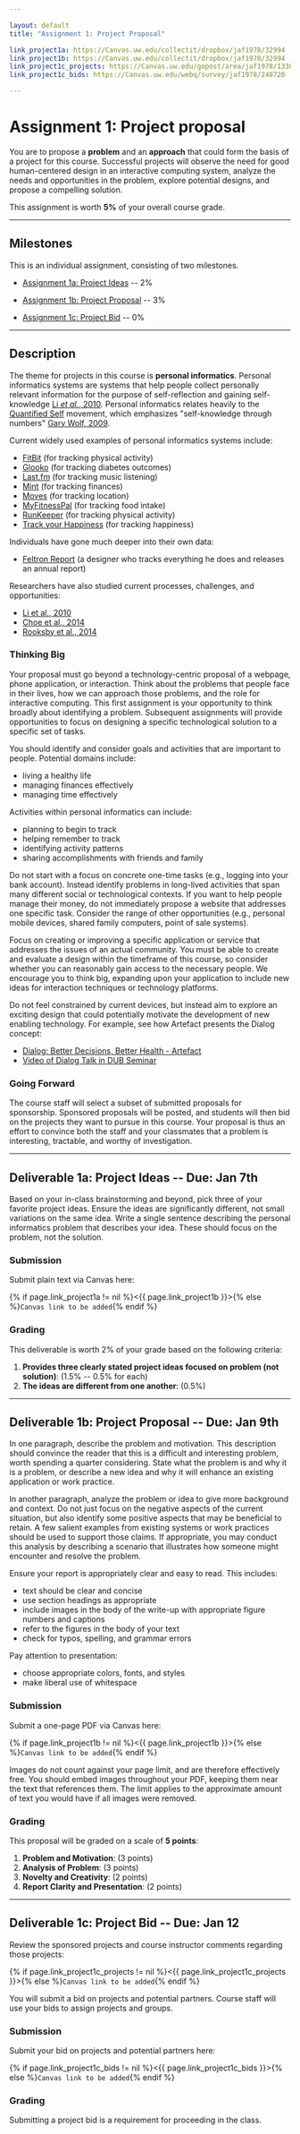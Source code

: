 ```yaml
---

layout: default
title: "Assignment 1: Project Proposal"

link_project1a: https://Canvas.uw.edu/collectit/dropbox/jaf1978/32994
link_project1b: https://Canvas.uw.edu/collectit/dropbox/jaf1978/32994 
link_project1c_projects: https://Canvas.uw.edu/gopost/area/jaf1978/133826
link_project1c_bids: https://Canvas.uw.edu/webq/survey/jaf1978/248720

---
```


# Assignment 1: Project proposal

You are to propose a __problem__ and an __approach__ that could form the basis of a project for this course.
Successful projects will observe the need for good human-centered design in an interactive computing system, 
analyze the needs and opportunities in the problem, explore potential designs, and propose a compelling solution.

This assignment is worth __5%__ of your overall course grade.

---

## Milestones

This is an individual assignment, consisting of two milestones.

* [Assignment 1a: Project Ideas](#project_brainstorm) -- 2%

* [Assignment 1b: Project Proposal](#project_proposal) -- 3%

* [Assignment 1c: Project Bid](#project_bid) -- 0%

---

## Description

The theme for projects in this course is __personal informatics__. Personal informatics systems are systems that help people collect personally relevant information for the purpose of self-reflection and gaining self-knowledge [Li _et al._, 2010](http://www.personalinformatics.org/lab/model/). Personal informatics relates heavily to the [Quantified Self](http://quantifiedself.com/) movement, which emphasizes "self-knowledge through numbers" [Gary Wolf, 2009](http://archive.wired.com/medtech/health/magazine/17-07/lbnp_knowthyself).
 
Current widely used examples of personal informatics systems include:

- [FitBit](http://www.fitbit.com/) (for tracking physical activity)
- [Glooko](http://glooko.com/) (for tracking diabetes outcomes)
- [Last.fm](http://www.last.fm) (for tracking music listening)
- [Mint](http://www.mint.com/) (for tracking finances)
- [Moves](http://www.moves-app.com/) (for tracking location)
- [MyFitnessPal](http://www.myfitnesspal.com/) (for tracking food intake)
- [RunKeeper](http://www.runkeeper.com/) (for tracking physical activity)
- [Track your Happiness](https://www.trackyourhappiness.org/) (for tracking happiness)

Individuals have gone much deeper into their own data:

- [Feltron Report](http://feltron.com/) (a designer who tracks everything he does and releases an annual report)

Researchers have also studied current processes, challenges, and opportunities:

- [Li et al., 2010](http://www.personalinformatics.org/docs/lab/2010-chi-ianli-stage-based-model.pdf)
- [Choe et al., 2014](http://students.washington.edu/eunky/download/CHI-2014-Choe-QuantifiedSelf.pdf)
- [Rooksby et al., 2014](http://www.johnrooksby.org/papers/livedinformatics.pdf)

### Thinking Big
 
Your proposal must go beyond a technology-centric proposal of a webpage, phone application, or interaction. Think about 
the problems that people face in their lives, how we can approach those problems, and the role for interactive computing.
This first assignment is your opportunity to think broadly about identifying a problem. Subsequent assignments will provide 
opportunities to focus on designing a specific technological solution to a specific set of tasks.

You should identify and consider goals and activities that are important to people. Potential domains include:

 - living a healthy life
 - managing finances effectively
 - managing time effectively

Activities within personal informatics can include:

 - planning to begin to track
 - helping remember to track
 - identifying activity patterns 
 - sharing accomplishments with friends and family

Do not start with a focus on concrete one-time tasks (e.g., logging into your bank account). 
Instead identify problems in long-lived activities that span many different social or technological contexts. 
If you want to help people manage their money, do not immediately propose a website that addresses one specific task. 
Consider the range of other opportunities (e.g., personal mobile devices, shared family computers, point of sale systems).

Focus on creating or improving a specific application or service that addresses the issues of an actual community. 
You must be able to create and evaluate a design within the timeframe of this course, so consider whether you 
can reasonably gain access to the necessary people. We encourage you to think big, expanding upon your application 
to include new ideas for interaction techniques or technology platforms. 

Do not feel constrained by current devices, but instead aim to explore an exciting design that could potentially 
motivate the development of new enabling technology. For example, see how Artefact presents the Dialog concept:

- [Dialog: Better Decisions, Better Health - Artefact](http://www.artefactgroup.com/content/work/dialog/)
- [Video of Dialog Talk in DUB Seminar](http://vimeo.com/103167385)

### Going Forward

The course staff will select a subset of submitted proposals for sponsorship. Sponsored proposals will be posted,
and students will then bid on the projects they want to pursue in this course. Your proposal is thus an effort to 
convince both the staff and your classmates that a problem is interesting, tractable, and worthy of investigation.

<a name="project_brainstorm"></a>

---

## Deliverable 1a: Project Ideas -- Due: Jan 7th

Based on your in-class brainstorming and beyond, pick three of your favorite project ideas.
Ensure the ideas are significantly different, not small variations on the same idea.
Write a single sentence describing the personal informatics problem that describes your idea.
These should focus on the problem, not the solution.

### Submission

Submit plain text via Canvas here:

{% if page.link_project1a != nil %}<{{ page.link_project1b }}>{% else %}`Canvas link to be added`{% endif %}

### Grading

This deliverable is worth 2% of your grade based on the following criteria:

1. __Provides three clearly stated project ideas focused on problem (not solution)__: (1.5% -- 0.5% for each)
2. __The ideas are different from one another__: (0.5%)

---

## Deliverable 1b: Project Proposal -- Due: Jan 9th

<a name="project_proposal"></a>

In one paragraph, describe the problem and motivation. 
This description should convince the reader that this is a difficult and interesting problem, worth spending a quarter considering. 
State what the problem is and why it is a problem, or describe a new idea and why it will enhance an existing application or work practice.

In another paragraph, analyze the problem or idea to give more background and context. 
Do not just focus on the negative aspects of the current situation, but also identify some positive aspects that may be beneficial to retain. 
A few salient examples from existing systems or work practices should be used to support those claims.
If appropriate, you may conduct this analysis by describing a scenario that illustrates how someone might encounter and resolve the problem.

Ensure your report is appropriately clear and easy to read. This includes:

 - text should be clear and concise
 - use section headings as appropriate
 - include images in the body of the write-up with appropriate figure numbers and captions
 - refer to the figures in the body of your text
 - check for typos, spelling, and grammar errors

Pay attention to presentation:

 - choose appropriate colors, fonts, and styles
 - make liberal use of whitespace

### Submission

Submit a one-page PDF via Canvas here:

{% if page.link_project1b != nil %}<{{ page.link_project1b }}>{% else %}`Canvas link to be added`{% endif %}

Images do not count against your page limit, and are therefore effectively free. 
You should embed images throughout your PDF, keeping them near the text that references them.
The limit applies to the approximate amount of text you would have if all images were removed.


### Grading

This proposal will be graded on a scale of __5 points__:

1. __Problem and Motivation__: (3 points)
2. __Analysis of Problem__: (3 points)
3. __Novelty and Creativity__: (2 points)
4. __Report Clarity and Presentation__: (2 points)

<a name="project_bid"></a>

---

## Deliverable 1c: Project Bid -- Due: Jan 12

Review the sponsored projects and course instructor comments regarding those projects:

{% if page.link_project1c_projects != nil %}<{{ page.link_project1c_projects }}>{% else %}`Canvas link to be added`{% endif %}

You will submit a bid on projects and potential partners. Course staff will use your bids to assign projects and groups. 

### Submission

Submit your bid on projects and potential partners here:

{% if page.link_project1c_bids != nil %}<{{ page.link_project1c_bids }}>{% else %}`Canvas link to be added`{% endif %}

### Grading

Submitting a project bid is a requirement for proceeding in the class.
